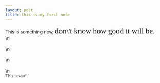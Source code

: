 ```yaml
---
layout: post
title: this is my first note
---
```

<html><head><meta http-equiv="Content-Type" content="text/html; charset=UTF-8"/></head><body style="word-wrap: break-word; -webkit-nbsp-mode: space; -webkit-line-break: after-white-space;"><div>This is something new, <span style="font-family: verdana, geneva; font-size: x-large;">don\'t know how good it will be.</span></div>\n<div><br clear="none"/></div>\n<div><br clear="none"/></div>\n<div><br clear="none"/></div>\n<div><span style="font-family: \'trebuchet ms\', geneva;">This is star!</span></div></body></html>